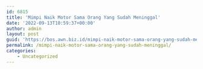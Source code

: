 ```yaml
---
id: 6815
title: 'Mimpi Naik Motor Sama Orang Yang Sudah Meninggal'
date: '2022-09-13T10:59:37+00:00'
author: admin
layout: post
guid: 'https://bos.awn.biz.id/mimpi-naik-motor-sama-orang-yang-sudah-meninggal/'
permalink: /mimpi-naik-motor-sama-orang-yang-sudah-meninggal/
categories:
    - Uncategorized
---
```


